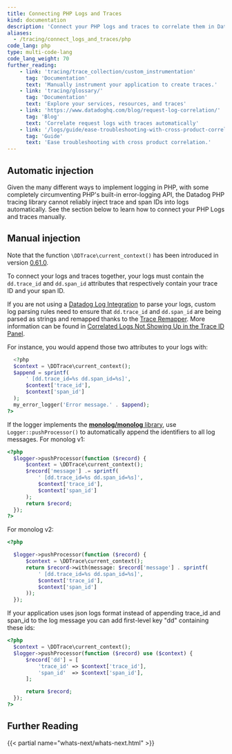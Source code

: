 ```yaml
---
title: Connecting PHP Logs and Traces
kind: documentation
description: 'Connect your PHP logs and traces to correlate them in Datadog.'
aliases:
  - /tracing/connect_logs_and_traces/php
code_lang: php
type: multi-code-lang
code_lang_weight: 70
further_reading:
    - link: 'tracing/trace_collection/custom_instrumentation'
      tag: 'Documentation'
      text: 'Manually instrument your application to create traces.'
    - link: 'tracing/glossary/'
      tag: 'Documentation'
      text: 'Explore your services, resources, and traces'
    - link: 'https://www.datadoghq.com/blog/request-log-correlation/'
      tag: 'Blog'
      text: 'Correlate request logs with traces automatically'
    - link: '/logs/guide/ease-troubleshooting-with-cross-product-correlation/'
      tag: 'Guide'
      text: 'Ease troubleshooting with cross product correlation.'
---
```


## Automatic injection

Given the many different ways to implement logging in PHP<span class="x x-first x-last">,</span> with some completely circumventing PHP's built-in error-logging API, the Datadog PHP tracing library cannot reliably inject trace and span <span class="x x-first x-last">IDs</span> into logs automatically.
See the section below to learn how to connect your PHP Logs and traces manually.

## Manual injection

<div class="alert alert-warning">
Note that the function <code>\DDTrace\current_context()</code> has been introduced in version <a href="https://github.com/DataDog/dd-trace-php/releases/tag/0.61.0">0.61.0</a>.
</div>

To connect your logs and traces together, your logs must contain the `dd.trace_id` and `dd.span_id` attributes that respectively contain your trace ID and your span ID.

If you are not using a [Datadog Log Integration][1] to parse your logs, custom log parsing rules need to ensure that `dd.trace_id` and `dd.span_id` are being parsed as strings and remapped thanks to the [Trace Remapper][2]. More information can be found in [Correlated Logs Not Showing Up in the Trace ID Panel][3].

For instance, you would append those two attributes to your logs with:

```php
  <?php
  $context = \DDTrace\current_context();
  $append = sprintf(
      ' [dd.trace_id=%s dd.span_id=%s]',
      $context['trace_id'],
      $context['span_id']
  );
  my_error_logger('Error message.' . $append);
?>
```

If the logger implements the [**monolog/monolog** library][4], use `Logger::pushProcessor()` to automatically append the identifiers to all log messages. For monolog v1:

```php
<?php
  $logger->pushProcessor(function ($record) {
      $context = \DDTrace\current_context();
      $record['message'] .= sprintf(
          ' [dd.trace_id=%s dd.span_id=%s]',
          $context['trace_id'],
          $context['span_id']
      );
      return $record;
  });
?>
```

For monolog v2:

```php
<?php

  $logger->pushProcessor(function ($record) {
      $context = \DDTrace\current_context();
      return $record->with(message: $record['message'] . sprintf(
          ' [dd.trace_id=%s dd.span_id=%s]',
          $context['trace_id'],
          $context['span_id']
      ));
  });
```

If your application uses json logs format instead of appending trace_id and span_id to the log message you can add first-level key "dd" containing these ids:

```php
<?php
  $context = \DDTrace\current_context();
  $logger->pushProcessor(function ($record) use ($context) {
      $record['dd'] = [
          'trace_id' => $context['trace_id'],
          'span_id'  => $context['span_id'],
      ];

      return $record;
  });
?>
```

## Further Reading

{{< partial name="whats-next/whats-next.html" >}}

[1]: /logs/log_collection/php/
[2]: /logs/log_configuration/processors/#trace-remapper
[3]: /tracing/troubleshooting/correlated-logs-not-showing-up-in-the-trace-id-panel/?tab=custom
[4]: https://github.com/Seldaek/monolog
